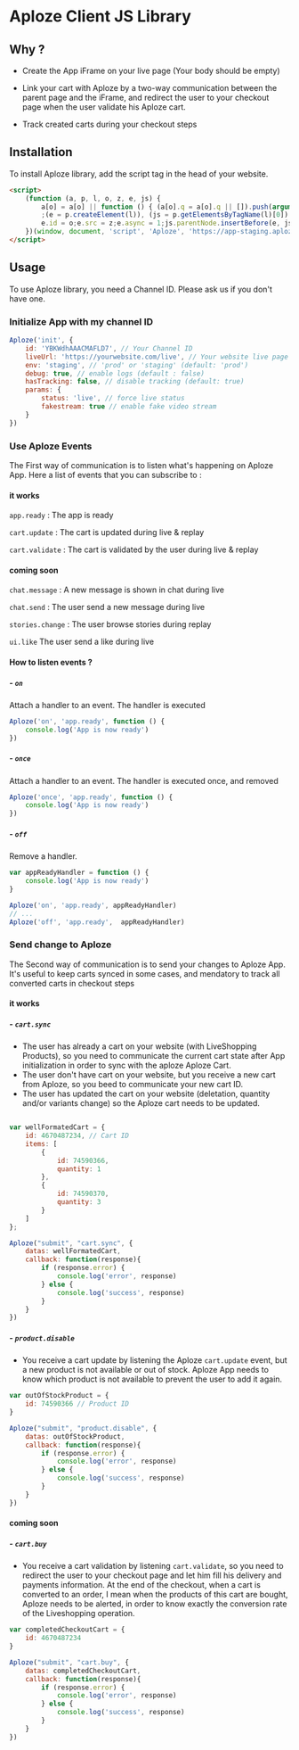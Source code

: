 # Aploze Client JS Library

## Why ?

- Create the App iFrame on your live page (Your body should be empty)

- Link your cart with Aploze by a two-way communication between the parent page and the iFrame, and redirect the user to your checkout page when the user validate his Aploze cart.

- Track created carts during your checkout steps

## Installation

To install Aploze library, add the script tag in the head of your website.

```html
<script>
	(function (a, p, l, o, z, e, js) {
		a[o] = a[o] || function () { (a[o].q = a[o].q || []).push(arguments) }
		;(e = p.createElement(l)), (js = p.getElementsByTagName(l)[0])
		e.id = o;e.src = z;e.async = 1;js.parentNode.insertBefore(e, js)
	})(window, document, 'script', 'Aploze', 'https://app-staging.aploze.com/aploze.js')
</script>
```

## Usage

To use Aploze library, you need a Channel ID.
Please ask us if you don't have one.

### Initialize App with my channel ID

```javascript
Aploze('init', {
	id: 'YBKWdhAAACMAFLD7', // Your Channel ID
	liveUrl: 'https://yourwebsite.com/live', // Your website live page URL (where the iFrame need to be created)
	env: 'staging', // 'prod' or 'staging' (default: 'prod')
	debug: true, // enable logs (default : false)
	hasTracking: false, // disable tracking (default: true)
	params: {
		status: 'live', // force live status
		fakestream: true // enable fake video stream
	}
})
```

### Use Aploze Events

The First way of communication is to listen what's happening on Aploze App.
Here a list of events that you can subscribe to :

#### it works

`app.ready` : The app is ready

`cart.update` : The cart is updated during live & replay

`cart.validate` : The cart is validated by the user during live & replay

#### coming soon

`chat.message` : A new message is shown in chat during live

`chat.send` : The user send a new message during live

`stories.change` : The user browse stories during replay

`ui.like` The user send a like during live



#### How to listen events ?

##### - `on`
Attach a handler to an event.
The handler is executed

```javascript
Aploze('on', 'app.ready', function () {
	console.log('App is now ready')
})
```

##### - `once`
Attach a handler to an event.
The handler is executed once, and removed

```javascript
Aploze('once', 'app.ready', function () {
	console.log('App is now ready')
})
```

##### - `off`
Remove a handler.

```javascript
var appReadyHandler = function () {
	console.log('App is now ready')
}

Aploze('on', 'app.ready', appReadyHandler)
// ...
Aploze('off', 'app.ready',  appReadyHandler)
```

### Send change to Aploze

The Second way of communication is to send your changes to Aploze App.
It's useful to keep carts synced in some cases, and mendatory to track all converted carts in checkout steps

#### it works

##### - `cart.sync`

- The user has already a cart on your website (with LiveShopping Products), so you need to communicate the current cart state after App initialization in order to sync with the aploze Aploze Cart.
- The user don't have cart on your website, but you receive a new cart from Aploze, so you beed to communicate your new cart ID.
- The user has updated the cart on your website (deletation, quantity and/or variants change) so the Aploze cart needs to be updated.

```javascript

var wellFormatedCart = {
	id: 4670487234, // Cart ID
	items: [
		{
			id: 74590366,
			quantity: 1
		},
		{
			id: 74590370,
			quantity: 3
		}
	]
};

Aploze("submit", "cart.sync", {
	datas: wellFormatedCart,
	callback: function(response){
		if (response.error) {
			console.log('error', response)
		} else {
			console.log('success', response)
		}
	}
})
```

##### - `product.disable`

- You receive a cart update by listening the Aploze `cart.update` event, but a new product is not available or out of stock. Aploze App needs to know which product is not available to prevent the user to add it again.

```javascript
var outOfStockProduct = {
	id: 74590366 // Product ID
}

Aploze("submit", "product.disable", {
	datas: outOfStockProduct,
	callback: function(response){
		if (response.error) {
			console.log('error', response)
		} else {
			console.log('success', response)
		}
	}
})
```

#### coming soon

##### - `cart.buy`

- You receive a cart validation by listening  `cart.validate`, so you need to redirect the user to your checkout page and let him fill his delivery and payments information. At the end of the checkout, when a cart is converted to an order, I mean when the products of this cart are bought, Aploze needs to be alerted, in order to know exactly the conversion rate of the Liveshopping operation.

```javascript
var completedCheckoutCart = {
	id: 4670487234
}

Aploze("submit", "cart.buy", {
	datas: completedCheckoutCart,
	callback: function(response){
		if (response.error) {
			console.log('error', response)
		} else {
			console.log('success', response)
		}
	}
})
```
